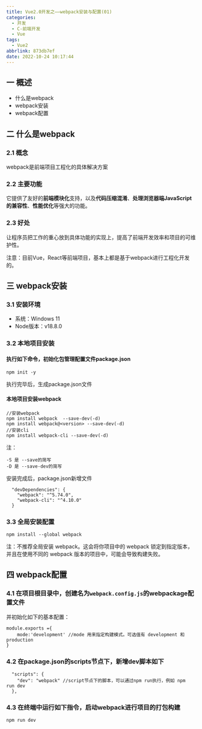 ```yaml
---
title: Vue2.0开发之——webpack安装与配置(01)
categories:
  - 开发
  - C-前端开发
  - Vue
tags:
  - Vue2
abbrlink: 873db7ef
date: 2022-10-24 10:17:44
---
```

## 一 概述

* 什么是webpack
* webpack安装
* webpack配置

<!--more-->

## 二 什么是webpack

### 2.1 概念

webpack是前端项目工程化的具体解决方案

### 2.2 主要功能

它提供了友好的**前端模块化**支持，以及**代码压缩混淆**、**处理浏览器端JavaScript的兼容性**、**性能优化**等强大的功能。

### 2.3 好处

让程序员把工作的重心放到具体功能的实现上，提高了前端开发效率和项目的可维护性。

注意：目前Vue，React等前端项目，基本上都是基于webpack进行工程化开发的。

## 三 webpack安装

### 3.1 安装环境

* 系统：Windows 11
* Node版本：v18.8.0

### 3.2 本地项目安装

#### 执行如下命令，初始化包管理配置文件package.json

```
npm init -y
```

执行完毕后，生成package.json文件

#### 本地项目安装webpack

```
//安装webpack
npm install webpack  --save-dev(-d) 
npm install webpack@<version> --save-dev(-d) 
//安装cli
npm install webpack-cli --save-dev(-d) 
```

注：

```
-S 是 --save的简写
-D 是 --save-dev的简写
```

安装完成后，package.json新增文件

```
  "devDependencies": {
    "webpack": "^5.74.0",
    "webpack-cli": "^4.10.0"
  }
```

### 3.3 全局安装配置

```
npm install --global webpack
```

注：不推荐全局安装 webpack。这会将你项目中的 webpack 锁定到指定版本，并且在使用不同的 webpack 版本的项目中，可能会导致构建失败。

## 四 webpack配置

### 4.1 在项目根目录中，创建名为`webpack.config.js`的webpackage配置文件

并初始化如下的基本配置：

```
module.exports ={
    mode:'development' //mode 用来指定构建模式。可选值有 development 和 production
}
```

### 4.2 在package.json的scripts节点下，新增dev脚本如下

```
  "scripts": {
    "dev": "webpack" //script节点下的脚本，可以通过npm run执行，例如 npm run dev
  },
```

### 4.3 在终端中运行如下指令，启动webpack进行项目的打包构建

```
npm run dev
```

